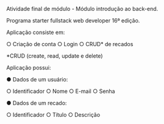 Atividade final de módulo - Módulo introdução ao back-end.

Programa starter fullstack web developer 16ª edição.

Aplicação consiste em:

  ○ Criação de conta
  ○ Login
  ○ CRUD* de recados

*CRUD (create, read, update e delete)

Aplicação possui:

● Dados de um usuário:

  ○ Identificador
  ○ Nome
  ○ E-mail
  ○ Senha

● Dados de um recado:

  ○ Identificador
  ○ Título
  ○ Descrição

